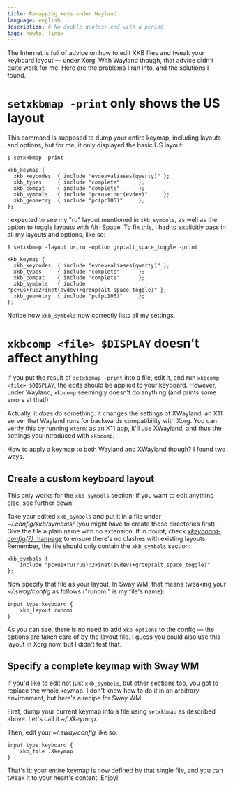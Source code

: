 ```yaml
---
title: Remapping keys under Wayland
language: english
description: # No double quotes; end with a period
tags: howto, linux
---
```


The Internet is full of advice on how to edit XKB files and tweak your keyboard
layout — under Xorg. With Wayland though, that advice didn't quite work for me.
Here are the problems I ran into, and the solutions I found.

# `setxkbmap -print` only shows the US layout

This command is supposed to dump your entire keymap, including layouts and
options, but for me, it only displayed the basic US layout:

```
$ setxkbmap -print

xkb_keymap {
  xkb_keycodes  { include "evdev+aliases(qwerty)" };
  xkb_types     { include "complete"      };
  xkb_compat    { include "complete"      };
  xkb_symbols   { include "pc+us+inet(evdev)"     };
  xkb_geometry  { include "pc(pc105)"     };
};
```

I expected to see my "ru" layout mentioned in `xkb_symbols`, as well as the
option to toggle layouts with Alt+Space. To fix this, I had to explicitly pass
in all my layouts and options, like so:

```
$ setxkbmap -layout us,ru -option grp:alt_space_toggle -print

xkb_keymap {
  xkb_keycodes  { include "evdev+aliases(qwerty)" };
  xkb_types     { include "complete"      };
  xkb_compat    { include "complete"      };
  xkb_symbols   { include "pc+us+ru:2+inet(evdev)+group(alt_space_toggle)" };
  xkb_geometry  { include "pc(pc105)"     };
};
```

Notice how `xkb_symbols` now correctly lists all my settings.

# `xkbcomp <file> $DISPLAY` doesn't affect anything

If you put the result of `setxkbmap -print` into a file, edit it, and run
`xkbcomp <file> $DISPLAY`, the edits should be applied to your keyboard.
However, under Wayland, `xkbcomp` seemingly doesn't do anything (and prints some
errors at that!)

Actually, it *does* do something: it changes the settings of XWayland, an X11
server that Wayland runs for backwards compatibility with Xorg. You can verify
this by running `xterm`: as an X11 app, it'll use XWayland, and thus the
settings you introduced with `xkbcomp`.

How to apply a keymap to both Wayland and XWayland though? I found two ways.

## Create a custom keyboard layout

This only works for the `xkb_symbols` section; if you want to edit anything
else, see further down.

Take your edited `xkb_symbols` and put it in a file under
_~/.config/xkb/symbols/_ (you might have to create those directories first).
Give the file a plain name with no extension. If in doubt, check
[_xkeyboard-config(7)_ manpage][man-xkeyboard-config] to ensure there's no
clashes with existing layouts. Remember, the file should only contain the
`xkb_symbols` section:

```
xkb_symbols {
    include "pc+us+ru(ruu):2+inet(evdev)+group(alt_space_toggle)"
};
```

Now specify that file as your layout. In Sway WM, that means tweaking your
_~/.sway/config_ as follows ("runomi" is my file's name):

```
input type:keyboard {
    xkb_layout runomi
}
```

As you can see, there is no need to add `xkb_options` to the config — the
options are taken care of by the layout file. I guess you could also use this
layout in Xorg now, but I didn't test that.

## Specify a complete keymap with Sway WM

If you'd like to edit not just `xkb_symbols`, but other sections too, you got to
replace the whole keymap. I don't know how to do it in an arbitrary environment,
but here's a recipe for Sway WM.

First, dump your current keymap into a file using `setxkbmap` as described
above. Let's call it _~/.Xkeymap_.

Then, edit your _~/.sway/config_ like so:

```
input type:keyboard {
    xkb_file .Xkeymap
}
```

That's it: your entire keymap is now defined by that single file, and you can
tweak it to your heart's content. Enjoy!

[man-xkeyboard-config]:
    https://man.archlinux.org/man/xkeyboard-config.7
    "xkeyboard-config - XKB data description files"
